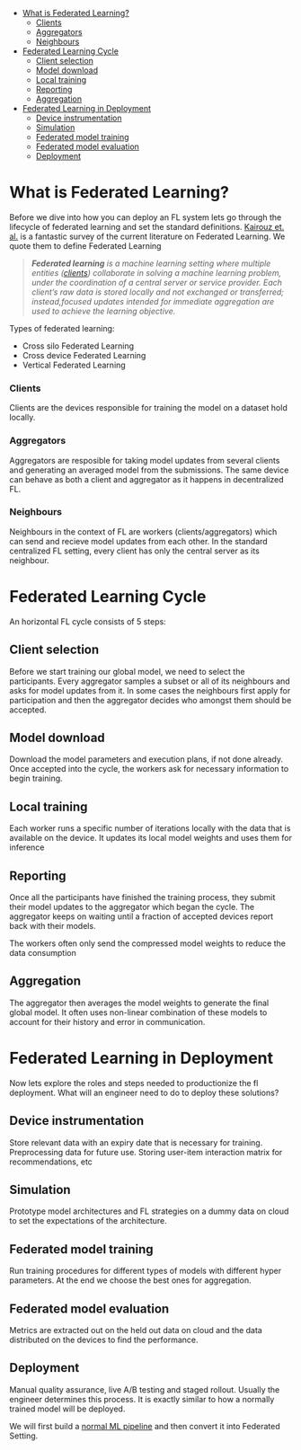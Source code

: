 - [What is Federated Learning?](#what-is-federated-learning)
    - [Clients](#clients)
    - [Aggregators](#aggregators)
    - [Neighbours](#neighbours)
- [Federated Learning Cycle](#federated-learning-cycle)
  - [Client selection](#client-selection)
  - [Model download](#model-download)
  - [Local training](#local-training)
  - [Reporting](#reporting)
  - [Aggregation](#aggregation)
- [Federated Learning in Deployment](#federated-learning-in-deployment)
  - [Device instrumentation](#device-instrumentation)
  - [Simulation](#simulation)
  - [Federated model training](#federated-model-training)
  - [Federated model evaluation](#federated-model-evaluation)
  - [Deployment](#deployment)

# What is Federated Learning?

Before we dive into how you can deploy an FL system lets go through the lifecycle of federated learning and set the standard definitions. [Kairouz et. al.](https://arxiv.org/pdf/1912.04977.pdf) is a fantastic survey of the current literature on Federated Learning. We quote them to define Federated Learning

>_**Federated learning** is a machine learning setting where multiple entities ([clients](#clients)) collaborate in solving a machine learning problem, under the coordination of a central server or service provider. Each client’s raw data is stored locally and not exchanged or transferred; instead,focused updates intended for immediate aggregation are used to achieve the learning objective._

Types of federated learning:
- Cross silo Federated Learning
- Cross device Federated Learning
- Vertical Federated Learning
 
### Clients
Clients are the devices responsible for training the model on a dataset hold locally. 

### Aggregators
Aggregators are resposible for taking model updates from several clients and generating an averaged model from the submissions.
The same device can behave as both a client and aggregator as it happens in decentralized FL.

### Neighbours
Neighbours in the context of FL are workers (clients/aggregators) which can send and recieve model updates from each other. 
In the standard centralized FL setting, every client has only the central server as its neighbour.

# Federated Learning Cycle
An horizontal FL cycle consists of 5 steps:

## Client selection 
Before we start training our global model, we need to select the participants. Every aggregator samples a subset or all of its neighbours and asks for model updates from it. In some cases the neighbours first apply for participation and then the aggregator decides who amongst them should be accepted.

## Model download
Download the model parameters and execution plans, if not done already. Once accepted into the cycle, the workers ask for necessary information to begin training. 

## Local training
Each worker runs a specific number of iterations locally with the data that is available on the device. It updates its local model weights and uses them for inference

## Reporting
Once all the participants have finished the training process, they submit their model updates to the aggregator which began the cycle. The aggregator keeps on waiting until a fraction of accepted devices report back with their models. 

The workers often only send the compressed model weights to reduce the data consumption

## Aggregation
The aggregator then averages the model weights to generate the final global model. It often uses non-linear combination of these models to account for their history and error in communication.

# Federated Learning in Deployment 
Now lets explore the roles and steps needed to productionize the fl deployment. What will an engineer need to do to deploy these solutions?

## Device instrumentation
Store relevant data with an expiry date that is necessary for training.
Preprocessing data for future use. Storing user-item interaction matrix for recommendations, etc

## Simulation
Prototype model architectures and FL strategies on a dummy data on cloud to set the expectations of the architecture.

## Federated model training
Run training procedures for different types of models with different hyper parameters. At the end we choose the best ones for aggregation.

## Federated model evaluation
Metrics are extracted out on the held out data on cloud and the data distributed on the devices to find the performance.

## Deployment
Manual quality assurance, live A/B testing and staged rollout. Usually the engineer determines this process. It is exactly similar to how a normally trained model will be deployed.

We will first build a [normal ML pipeline](./starting_with_nimbleedge.md) and then convert it into Federated Setting.